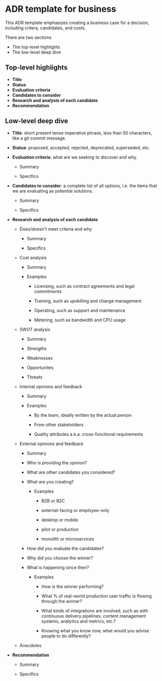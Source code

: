 # ADR template for business

This ADR template emphasizes creating a business case for a decision, including critera, candidates, and costs.

There are two sections 

  * The top-level highlights
  * The low-level deep dive


## Top-level highlights

* **Title**
* **Status**
* **Evaluation criteria**
* **Candidates to consider**
* **Research and analysis of each candidate**
* **Recommendation**


## Low-level deep dive


* **Title**: short present tense imperative phrase, less than 50 characters, like a git commit message.

* **Status**: proposed, accepted, rejected, deprecated, superseded, etc.

* **Evaluation criteria**: what are we seeking to discover and why.

  * Summary

  * Specifics

* **Candidates to consider**: a complete list of all options, i.e. the items that we are evaluating as potential solutions.

  * Summary

  * Specifics

* **Research and analysis of each candidate**

  * Does/doesn't meet criteria and why

    * Summary

    * Specifics

  * Cost analysis

    * Summary

    * Examples

      * Licensing, such as contract agreements and legal commitments

      * Training, such as upskilling and change management

      * Operating, such as support and maintenance

      * Metering, such as bandwidth and CPU usage

  * SWOT analysis

    * Summary

    * Strengths

    * Weaknesses

    * Opportunites

    * Threats

  * Internal opinions and feedback

    * Summary

    * Examples

      * By the team, ideally written by the actual person

      * From other stakeholders

      * Quality attributes a.k.a. cross-functional requirements 

  * External opinions and feedback

    * Summary

    * Who is providing the opinion?

    * What are other candidates you considered?

    * What are you creating? 

      * Examples

        * B2B or B2C

        * external-facing or employee-only

        * desktop or mobile

        * pilot or production

        * monolith or microservices

    * How did you evaluate the candidates?

    * Why did you choose the winner?

    * What is happening since then?

      * Examples

        * How is the winner performing?

        * What % of real-world production user traffic is flowing through the winner?

        * What kinds of integrations are involved, such as with continuous delivery pipelines, content management systems, analytics and metrics, etc.?

        * Knowing what you know now, what would you advise people to do differently?

  * Anecdotes

* **Recommendation**

  * Summary

  * Specifics
